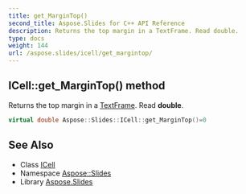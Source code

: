 ```yaml
---
title: get_MarginTop()
second_title: Aspose.Slides for C++ API Reference
description: Returns the top margin in a TextFrame. Read double.
type: docs
weight: 144
url: /aspose.slides/icell/get_margintop/
---
```

## ICell::get_MarginTop() method


Returns the top margin in a [TextFrame](../../textframe/). Read **double**.

```cpp
virtual double Aspose::Slides::ICell::get_MarginTop()=0
```

## See Also

* Class [ICell](../)
* Namespace [Aspose::Slides](../../)
* Library [Aspose.Slides](../../../)